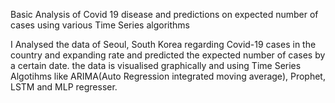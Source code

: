 Basic Analysis of Covid 19 disease and predictions on expected number of cases using various Time Series algorithms 

I Analysed the data of Seoul, South Korea regarding Covid-19 cases in the country and expanding rate and predicted the expected number of cases by a certain date. the data is visualised graphically and using Time Series Algotihms like ARIMA(Auto Regression integrated moving average), Prophet, LSTM and MLP regresser. 


